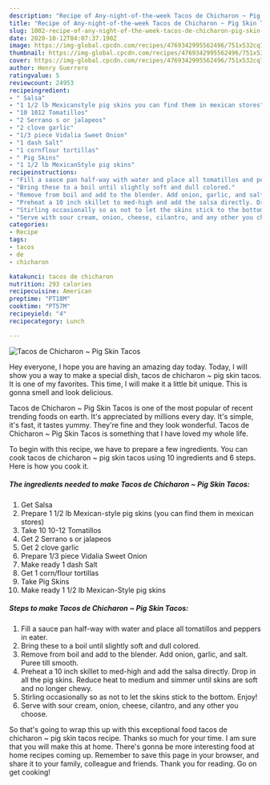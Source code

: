 ```yaml
---
description: "Recipe of Any-night-of-the-week Tacos de Chicharon ~ Pig Skin Tacos"
title: "Recipe of Any-night-of-the-week Tacos de Chicharon ~ Pig Skin Tacos"
slug: 1002-recipe-of-any-night-of-the-week-tacos-de-chicharon-pig-skin-tacos
date: 2020-10-12T04:07:37.190Z
image: https://img-global.cpcdn.com/recipes/4769342995562496/751x532cq70/tacos-de-chicharon-pig-skin-tacos-recipe-main-photo.jpg
thumbnail: https://img-global.cpcdn.com/recipes/4769342995562496/751x532cq70/tacos-de-chicharon-pig-skin-tacos-recipe-main-photo.jpg
cover: https://img-global.cpcdn.com/recipes/4769342995562496/751x532cq70/tacos-de-chicharon-pig-skin-tacos-recipe-main-photo.jpg
author: Henry Guerrero
ratingvalue: 5
reviewcount: 24953
recipeingredient:
- " Salsa"
- "1 1/2 lb Mexicanstyle pig skins you can find them in mexican stores"
- "10 1012 Tomatillos"
- "2 Serrano s or jalapeos"
- "2 clove garlic"
- "1/3 piece Vidalia Sweet Onion"
- "1 dash Salt"
- "1 cornflour tortillas"
- " Pig Skins"
- "1 1/2 lb MexicanStyle pig skins"
recipeinstructions:
- "Fill a sauce pan half-way with water and place all tomatillos and peppers in eater."
- "Bring these to a boil until slightly soft and dull colored."
- "Remove from boil and add to the blender. Add onion, garlic, and salt. Puree till smooth."
- "Preheat a 10 inch skillet to med-high and add the salsa directly. Drop in all the pig skins. Reduce heat to medium and simmer until skins are soft and no longer chewy."
- "Stirling occasionally so as not to let the skins stick to the bottom. Enjoy!"
- "Serve with sour cream, onion, cheese, cilantro, and any other you choose."
categories:
- Recipe
tags:
- tacos
- de
- chicharon

katakunci: tacos de chicharon 
nutrition: 293 calories
recipecuisine: American
preptime: "PT18M"
cooktime: "PT57M"
recipeyield: "4"
recipecategory: Lunch

---
```



![Tacos de Chicharon ~ Pig Skin Tacos](https://img-global.cpcdn.com/recipes/4769342995562496/751x532cq70/tacos-de-chicharon-pig-skin-tacos-recipe-main-photo.jpg)

Hey everyone, I hope you are having an amazing day today. Today, I will show you a way to make a special dish, tacos de chicharon ~ pig skin tacos. It is one of my favorites. This time, I will make it a little bit unique. This is gonna smell and look delicious.



Tacos de Chicharon ~ Pig Skin Tacos is one of the most popular of recent trending foods on earth. It's appreciated by millions every day. It's simple, it's fast, it tastes yummy. They're fine and they look wonderful. Tacos de Chicharon ~ Pig Skin Tacos is something that I have loved my whole life.


To begin with this recipe, we have to prepare a few ingredients. You can cook tacos de chicharon ~ pig skin tacos using 10 ingredients and 6 steps. Here is how you cook it.

<!--inarticleads1-->

##### The ingredients needed to make Tacos de Chicharon ~ Pig Skin Tacos:

1. Get  Salsa
1. Prepare 1 1/2 lb Mexican-style pig skins (you can find them in mexican stores)
1. Take 10 10-12 Tomatillos
1. Get 2 Serrano s or jalapeos
1. Get 2 clove garlic
1. Prepare 1/3 piece Vidalia Sweet Onion
1. Make ready 1 dash Salt
1. Get 1 corn/flour tortillas
1. Take  Pig Skins
1. Make ready 1 1/2 lb Mexican-Style pig skins




<!--inarticleads2-->

##### Steps to make Tacos de Chicharon ~ Pig Skin Tacos:

1. Fill a sauce pan half-way with water and place all tomatillos and peppers in eater.
1. Bring these to a boil until slightly soft and dull colored.
1. Remove from boil and add to the blender. Add onion, garlic, and salt. Puree till smooth.
1. Preheat a 10 inch skillet to med-high and add the salsa directly. Drop in all the pig skins. Reduce heat to medium and simmer until skins are soft and no longer chewy.
1. Stirling occasionally so as not to let the skins stick to the bottom. Enjoy!
1. Serve with sour cream, onion, cheese, cilantro, and any other you choose.




So that's going to wrap this up with this exceptional food tacos de chicharon ~ pig skin tacos recipe. Thanks so much for your time. I am sure that you will make this at home. There's gonna be more interesting food at home recipes coming up. Remember to save this page in your browser, and share it to your family, colleague and friends. Thank you for reading. Go on get cooking!
